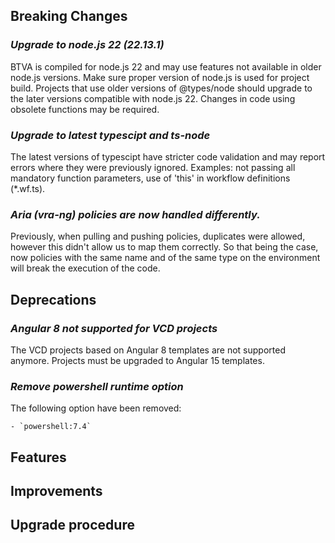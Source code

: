 [//]: # (VERSION_PLACEHOLDER DO NOT DELETE)
[//]: # (Used when working on a new release. Placed together with the Version.md)
[//]: # (Nothing here is optional. If a step must not be performed, it must be said so)
[//]: # (Do not fill the version, it will be done automatically)
[//]: # (Quick Intro to what is the focus of this release)

## Breaking Changes

[//]: # (### *Breaking Change*)
[//]: # (Describe the breaking change AND explain how to resolve it)
[//]: # (You can utilize internal links /e.g. link to the upgrade procedure, link to the improvement|deprecation that introduced this/)
### *Upgrade to node.js 22 (22.13.1)*
BTVA is compiled for node.js 22 and may use features not available in older node.js versions. Make sure proper version of node.js is used for project build.
Projects that use older versions of @types/node should upgrade to the later versions compatible with node.js 22. Changes in code using obsolete functions may be required.

### *Upgrade to latest typescipt and ts-node*
The latest versions of typescipt have stricter code validation and may report errors where they were previously ignored.
Examples: not passing all mandatory function parameters, use of 'this' in workflow definitions (*.wf.ts).

### *Aria (vra-ng) policies are now handled differently.*

Previously, when pulling and pushing policies, duplicates were allowed, however this didn't allow us to map them correctly. So that being the case, now policies with the same name and of the same type on the environment will break the execution of the code.

## Deprecations

[//]: # (### *Deprecation*)
[//]: # (Explain what is deprecated and suggest alternatives)

[//]: # (Features -> New Functionality)
### *Angular 8 not supported for VCD projects*
The VCD projects based on Angular 8 templates are not supported anymore. Projects must be upgraded to Angular 15 templates.

### *Remove powershell runtime option*
The following option have been removed:
```text
- `powershell:7.4`
```

## Features

[//]: # (### *Feature Name*)
[//]: # (Describe the feature)
[//]: # (Optional But higlhy recommended Specify *NONE* if missing)
[//]: # (#### Relevant Documentation:)

[//]: # (Improvements -> Bugfixes/hotfixes or general improvements)

## Improvements

[//]: # (### *Improvement Name* )
[//]: # (Talk ONLY regarding the improvement)
[//]: # (Optional But higlhy recommended)
[//]: # (#### Previous Behavior)
[//]: # (Explain how it used to behave, regarding to the change)
[//]: # (Optional But higlhy recommended)
[//]: # (#### New Behavior)
[//]: # (Explain how it behaves now, regarding to the change)
[//]: # (Optional But higlhy recommended Specify *NONE* if missing)
[//]: # (#### Relevant Documentation:)

## Upgrade procedure

[//]: # (Explain in details if something needs to be done)
